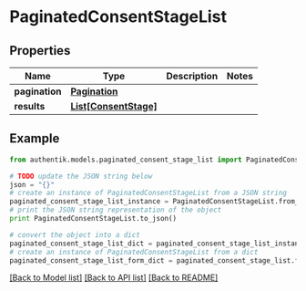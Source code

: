 # PaginatedConsentStageList


## Properties
Name | Type | Description | Notes
------------ | ------------- | ------------- | -------------
**pagination** | [**Pagination**](Pagination.md) |  | 
**results** | [**List[ConsentStage]**](ConsentStage.md) |  | 

## Example

```python
from authentik.models.paginated_consent_stage_list import PaginatedConsentStageList

# TODO update the JSON string below
json = "{}"
# create an instance of PaginatedConsentStageList from a JSON string
paginated_consent_stage_list_instance = PaginatedConsentStageList.from_json(json)
# print the JSON string representation of the object
print PaginatedConsentStageList.to_json()

# convert the object into a dict
paginated_consent_stage_list_dict = paginated_consent_stage_list_instance.to_dict()
# create an instance of PaginatedConsentStageList from a dict
paginated_consent_stage_list_form_dict = paginated_consent_stage_list.from_dict(paginated_consent_stage_list_dict)
```
[[Back to Model list]](../README.md#documentation-for-models) [[Back to API list]](../README.md#documentation-for-api-endpoints) [[Back to README]](../README.md)


